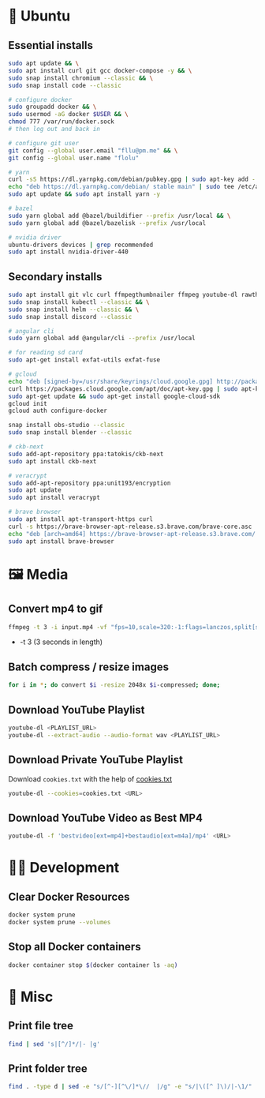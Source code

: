 # 🐧 Ubuntu

## Essential installs

```bash
sudo apt update && \
sudo apt install curl git gcc docker-compose -y && \
sudo snap install chromium --classic && \
sudo snap install code --classic

# configure docker
sudo groupadd docker && \
sudo usermod -aG docker $USER && \
chmod 777 /var/run/docker.sock
# then log out and back in

# configure git user
git config --global user.email "fllu@pm.me" && \
git config --global user.name "flolu"

# yarn
curl -sS https://dl.yarnpkg.com/debian/pubkey.gpg | sudo apt-key add -
echo "deb https://dl.yarnpkg.com/debian/ stable main" | sudo tee /etc/apt/sources.list.d/yarn.list
sudo apt update && sudo apt install yarn -y

# bazel
sudo yarn global add @bazel/buildifier --prefix /usr/local && \
sudo yarn global add @bazel/bazelisk --prefix /usr/local

# nvidia driver
ubuntu-drivers devices | grep recommended
sudo apt install nvidia-driver-440
```

## Secondary installs

```bash
sudo apt install git vlc curl ffmpegthumbnailer ffmpeg youtube-dl rawtherapee python python3-pip -y && \
sudo snap install kubectl --classic && \
sudo snap install helm --classic && \
sudo snap install discord --classic

# angular cli
sudo yarn global add @angular/cli --prefix /usr/local

# for reading sd card
sudo apt-get install exfat-utils exfat-fuse

# gcloud
echo "deb [signed-by=/usr/share/keyrings/cloud.google.gpg] http://packages.cloud.google.com/apt cloud-sdk main" | sudo tee -a /etc/apt/sources.list.d/google-cloud-sdk.list
curl https://packages.cloud.google.com/apt/doc/apt-key.gpg | sudo apt-key --keyring /usr/share/keyrings/cloud.google.gpg add -
sudo apt-get update && sudo apt-get install google-cloud-sdk
gcloud init
gcloud auth configure-docker

snap install obs-studio --classic
sudo snap install blender --classic

# ckb-next
sudo add-apt-repository ppa:tatokis/ckb-next
sudo apt install ckb-next

# veracrypt
sudo add-apt-repository ppa:unit193/encryption
sudo apt update
sudo apt install veracrypt

# brave browser
sudo apt install apt-transport-https curl
curl -s https://brave-browser-apt-release.s3.brave.com/brave-core.asc | sudo apt-key --keyring /etc/apt/trusted.gpg.d/brave-browser-release.gpg add -
echo "deb [arch=amd64] https://brave-browser-apt-release.s3.brave.com/ stable main" | sudo tee /etc/apt/sources.list.d/brave-browser-release.list
sudo apt install brave-browser
```

# 🖼️ Media

## Convert mp4 to gif

```bash
ffmpeg -t 3 -i input.mp4 -vf "fps=10,scale=320:-1:flags=lanczos,split[s0][s1];[s0]palettegen[p];[s1][p]paletteuse" -loop 0 output.gif
```

- -t 3 (3 seconds in length)

## Batch compress / resize images

```bash
for i in *; do convert $i -resize 2048x $i-compressed; done;
```

## Download YouTube Playlist

```bash
youtube-dl <PLAYLIST_URL>
youtube-dl --extract-audio --audio-format wav <PLAYLIST_URL>
```

## Download Private YouTube Playlist

Download `cookies.txt` with the help of [cookies.txt](https://chrome.google.com/webstore/detail/cookiestxt/njabckikapfpffapmjgojcnbfjonfjfg)

```bash
youtube-dl --cookies=cookies.txt <URL>
```

## Download YouTube Video as Best MP4

```bash
youtube-dl -f 'bestvideo[ext=mp4]+bestaudio[ext=m4a]/mp4' <URL>
```

# 👨‍💻️ Development

## Clear Docker Resources

```bash
docker system prune
docker system prune --volumes
```

## Stop all Docker containers

```bash
docker container stop $(docker container ls -aq)
```

# 🤪 Misc

## Print file tree

```bash
find | sed 's|[^/]*/|- |g'
```

## Print folder tree

```bash
find . -type d | sed -e "s/[^-][^\/]*\//  |/g" -e "s/|\([^ ]\)/|-\1/"
```
